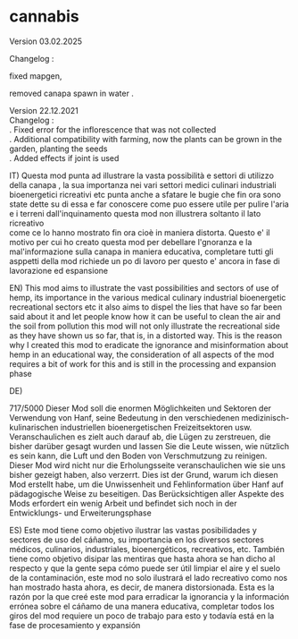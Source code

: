 # cannabis
Version 03.02.2025

Changelog :

fixed mapgen,  

removed  canapa spawn in water .

Version 22.12.2021                                                                                                                                          
Changelog :                                                                                                                                                   
. Fixed error for the inflorescence that was not collected                                                                                                     
. Additional compatibility with farming, now the plants can be grown in the garden, planting the seeds                                                         
. Added effects if joint is used                                                                                                                                


IT)
Questa mod punta ad illustrare la vasta possibilità e settori di utilizzo  della canapa , la sua importanza nei vari settori medici culinari industriali bioenergetici  ricreativi etc 
punta anche a sfatare le bugie che fin ora sono state dette su di essa
e far conoscere come puo essere utile per pulire l'aria e i terreni dall'inquinamento  questa mod non illustrera soltanto il lato ricreativo   
come ce lo hanno mostrato fin ora cioè  in maniera distorta.
Questo e' il motivo per cui ho creato questa mod per debellare l'gnoranza e la mal'informazione sulla canapa in maniera educativa,
completare tutti gli asppetti della mod richiede un po di lavoro per questo e' ancora in fase di lavorazione ed espansione 

EN)
This mod aims to illustrate the vast possibilities and sectors of use of hemp, its importance in the various medical culinary industrial bioenergetic recreational sectors etc
it also aims to dispel the lies that have so far been said about it
and let people know how it can be useful to clean the air and the soil from pollution this mod will not only illustrate the recreational side
as they have shown us so far, that is, in a distorted way.
This is the reason why I created this mod to eradicate the ignorance and misinformation about hemp in an educational way,
the consideration of all aspects of the mod requires a bit of work for this and is still in the processing and expansion phase

DE)

717/5000
Dieser Mod soll die enormen Möglichkeiten und Sektoren der Verwendung von Hanf, seine Bedeutung in den verschiedenen medizinisch-kulinarischen industriellen bioenergetischen Freizeitsektoren usw. Veranschaulichen
es zielt auch darauf ab, die Lügen zu zerstreuen, die bisher darüber gesagt wurden
und lassen Sie die Leute wissen, wie nützlich es sein kann, die Luft und den Boden von Verschmutzung zu reinigen. Dieser Mod wird nicht nur die Erholungsseite veranschaulichen
wie sie uns bisher gezeigt haben, also verzerrt.
Dies ist der Grund, warum ich diesen Mod erstellt habe, um die Unwissenheit und Fehlinformation über Hanf auf pädagogische Weise zu beseitigen.
Das Berücksichtigen aller Aspekte des Mods erfordert ein wenig Arbeit und befindet sich noch in der Entwicklungs- und Erweiterungsphase

ES)
Este mod tiene como objetivo ilustrar las vastas posibilidades y sectores de uso del cáñamo, su importancia en los diversos sectores médicos, culinarios, industriales, bioenergéticos, recreativos, etc.
También tiene como objetivo disipar las mentiras que hasta ahora se han dicho al respecto
y que la gente sepa cómo puede ser útil limpiar el aire y el suelo de la contaminación, este mod no solo ilustrará el lado recreativo
como nos han mostrado hasta ahora, es decir, de manera distorsionada.
Esta es la razón por la que creé este mod para erradicar la ignorancia y la información errónea sobre el cáñamo de una manera educativa,
completar todos los giros del mod requiere un poco de trabajo para esto y todavía está en la fase de procesamiento y expansión
